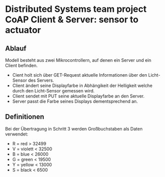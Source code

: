 # Distributed Systems team project CoAP Client & Server:  sensor to actuator

## Ablauf
Modell besteht aus zwei Mikrocontrollern, auf denen ein Server und ein Client befinden.

- Cient holt sich über GET-Request aktuelle Informationen über den Licht-Sensor des Servers.
- Client ändert seine Displayfarbe in Abhängikeit der Helligkeit welche durch den Licht-Sensor gemessen wird.
- Client sendet mit PUT seine aktuelle Displayfarbe an den Server.
- Server passt die Farbe seines Displays dementsprechend an.

## Definitionen
Bei der Übertragung in Schritt 3 werden Großbuchstaben als Daten verwendet: 
 - R = red       > 32499
 - V = violett   < 32500
 - B = blue      < 26000
 - G = green     < 19500
 - Y = yellow    < 13000
 - S = black     < 6500
